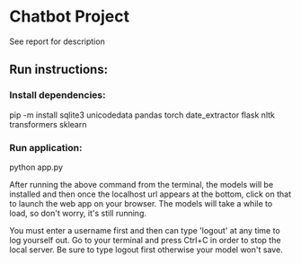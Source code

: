 # Chatbot Project
See report for description

## Run instructions:
### Install dependencies:
pip -m install sqlite3 unicodedata pandas torch date_extractor flask nltk transformers sklearn

### Run application:
python app.py

After running the above command from the terminal, the models will be installed
and then once the localhost url appears at the bottom, click
on that to launch the web app on your browser. The models will take a while
to load, so don't worry, it's still running.

You must enter a username first and then can type 'logout'
at any time to log yourself out. Go to your terminal and press
Ctrl+C in order to stop the local server. Be sure to type logout
first otherwise your model won't save.